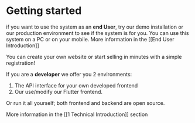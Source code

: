 # Getting started
if you want to use the system as an **end User**, try our demo installation or our production environment to see if the system is for you. You can use this system on a PC or on your mobile. More information in the [[End User Introduction]]

You can create your own website or start selling in minutes with a simple registration!

If you are a **developer** we offer you 2 environments:

1. The API interface for your own developed frontend
2. Our use/modify our Flutter frontend.

Or run it all yourself; both frontend and backend are open source.

More information in the [[1 Technical Introduction]] section
